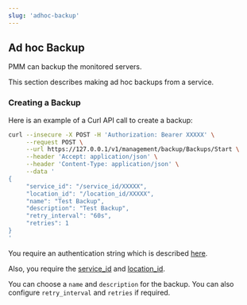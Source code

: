 ```yaml
---
slug: 'adhoc-backup'
---
```


## Ad hoc Backup

PMM can backup the monitored servers. 

This section describes making ad hoc backups from a service.


### Creating a Backup

Here is an example of a Curl API call to create a backup:


```bash
curl --insecure -X POST -H 'Authorization: Bearer XXXXX' \
     --request POST \
     --url https://127.0.0.1/v1/management/backup/Backups/Start \
     --header 'Accept: application/json' \
     --header 'Content-Type: application/json' \
     --data '
{
     "service_id": "/service_id/XXXXX",
     "location_id": "/location_id/XXXXX",
     "name": "Test Backup",
     "description": "Test Backup",
     "retry_interval": "60s",
     "retries": 1
}
'
```

You require an authentication string which is described [here](ref:authentication).

Also, you require the [service_id](ref:listservices) and [location_id](ref:listlocations).

You can choose a `name` and `description` for the backup. You can also configure `retry_interval` and `retries` if required. 

